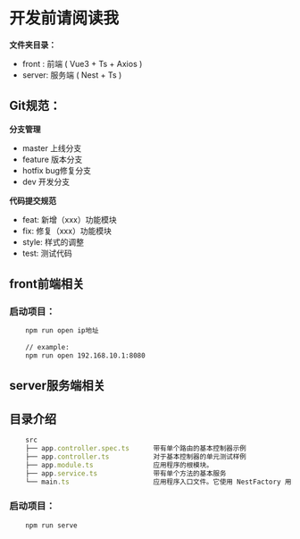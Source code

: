 # 开发前请阅读我


**文件夹目录：**

- front : 前端 ( Vue3 + Ts + Axios )
- server: 服务端 ( Nest + Ts )

## Git规范：

**分支管理**

- master  上线分支
- feature 版本分支
- hotfix  bug修复分支
- dev     开发分支


**代码提交规范**

- feat:  新增（xxx）功能模块
- fix:   修复（xxx）功能模块
- style: 样式的调整
- test:  测试代码



## front前端相关

### 启动项目：

```cmd
    npm run open ip地址
    
    // example:
    npm run open 192.168.10.1:8080
```


## server服务端相关

## 目录介绍

```javascript
    src
    ├── app.controller.spec.ts      带有单个路由的基本控制器示例
    ├── app.controller.ts           对于基本控制器的单元测试样例
    ├── app.module.ts               应用程序的根模块。
    ├── app.service.ts              带有单个方法的基本服务
    └── main.ts                     应用程序入口文件。它使用 NestFactory 用来创建 Nest 应用实例。
```

### 启动项目：

```cmd
    npm run serve
```
